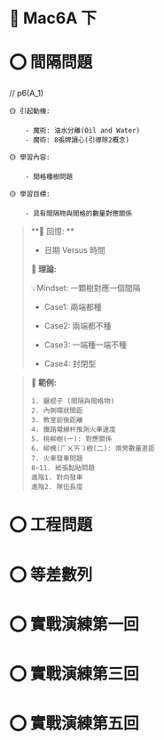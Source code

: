 # 📖 Mac6A 下

# ⭕ 間隔問題
// p6(A_1)

```說課
🟡 引起動機: 

    - 魔術: 油水分離(Oil and Water)
    - 魔術: 8張牌讀心(引導除2概念)

🟡 學習內容: 

    - 間格種樹問題

🟡 學習目標: 

    - 具有間隔物與間格的數量對應關係

```

> **📌 回憶: **
>
> - 日期 Versus 時間
>
> **📌 理論:**
>
> 💡Mindset: 一顆樹對應一個間隔
>
> - Case1: 兩端都種
>
> - Case2: 兩端都不種
>
> - Case3: 一端種一端不種
>
> - Case4: 封閉型

> **📌 範例:**
>
> ```Demo
> 1. 鋸棍子 (間隔與間格物)
> 2. 內側環狀間距
> 3. 教室前後距離
> 4. 鐵路電線杆推測火車速度
> 5. 桃柳樹(一): 對應關係
> 6. 柳槐(ㄏㄨㄞˊ)樹(二): 兩旁數量差距
> 7. 火車發車問題
> 8~11. 紙張黏貼問題
> 進階1. 對向發車
> 進階2. 隊伍長度
> ```

# ⭕ 工程問題

# ⭕ 等差數列

# ⭕ 實戰演練第一回

# ⭕ 實戰演練第三回

# ⭕ 實戰演練第五回


